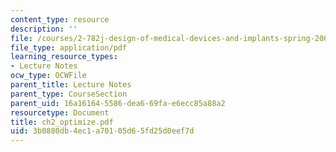 ```yaml
---
content_type: resource
description: ''
file: /courses/2-782j-design-of-medical-devices-and-implants-spring-2006/3b0880db4ec1a70105d65fd25d0eef7d_ch2_optimize.pdf
file_type: application/pdf
learning_resource_types:
- Lecture Notes
ocw_type: OCWFile
parent_title: Lecture Notes
parent_type: CourseSection
parent_uid: 16a16164-5586-dea6-69fa-e6ecc85a88a2
resourcetype: Document
title: ch2_optimize.pdf
uid: 3b0880db-4ec1-a701-05d6-5fd25d0eef7d
---
```

